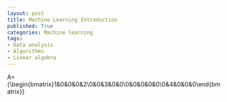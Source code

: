 ```yaml
---
layout: post
title: Machine Learning Introduction
published: True
categories: Machine learning
tags:
- Data analysis
- Algorithms
- Linear algebra
---
```


A={\begin{bmatrix}1&0&0&0&2\\0&0&3&0&0\\0&0&0&0&0\\0&4&0&0&0\end{bmatrix}}
